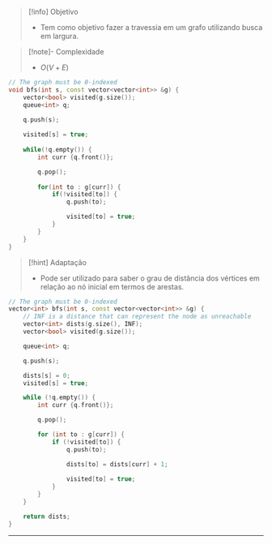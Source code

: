 > [!info] Objetivo
> - Tem como objetivo fazer a travessia em um grafo utilizando busca em largura.

> [!note]- Complexidade
> - $O(V + E)$

```cpp
// The graph must be 0-indexed
void bfs(int s, const vector<vector<int>> &g) {
	vector<bool> visited(g.size());
	queue<int> q;
	
	q.push(s);

	visited[s] = true;
	
	while(!q.empty()) {
		int curr {q.front()};

		q.pop();
		
		for(int to : g[curr]) {
			if(!visited[to]) {
				q.push(to);

                visited[to] = true;
			}
		}
	}
}
```

> [!hint] Adaptação
> - Pode ser utilizado para saber o grau de distância dos vértices em relação ao nó inicial em termos de arestas.

```cpp
// The graph must be 0-indexed
vector<int> bfs(int s, const vector<vector<int>> &g) {
	// INF is a distance that can represent the node as unreachable
	vector<int> dists(g.size(), INF);
	vector<bool> visited(g.size());

	queue<int> q;

	q.push(s);

	dists[s] = 0;
	visited[s] = true;

	while (!q.empty()) {
		int curr {q.front()};

		q.pop();

		for (int to : g[curr]) {
			if (!visited[to]) {
				q.push(to);

				dists[to] = dists[curr] + 1;
				
				visited[to] = true;
			}
		}
	}

	return dists;
}
```

---
